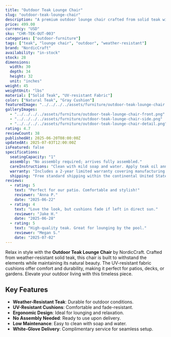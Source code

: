 ```yaml
---
title: "Outdoor Teak Lounge Chair"
slug: "outdoor-teak-lounge-chair"
description: "A premium outdoor lounge chair crafted from solid teak with UV-resistant cushions, designed for comfort, durability, and timeless style in any outdoor space."
price: 499.00
currency: "USD"
sku: "CHR-TEK-OUT-003"
categories: ["outdoor-furniture"]
tags: ["teak", "lounge chair", "outdoor", "weather-resistant"]
brand: "NordicCraft"
availability: "in-stock"
stock: 28
dimensions:
  width: 30
  depth: 34
  height: 32
  unit: "inches"
weight: 45
weightUnit: "lbs"
material: ["Solid Teak", "UV-resistant Fabric"]
color: ["Natural Teak", "Gray Cushion"]
featuredImage: "../../../../assets/furniture/outdoor-teak-lounge-chair.png"
galleryImages:
  - "../../../../assets/furniture/outdoor-teak-lounge-chair-front.png"
  - "../../../../assets/furniture/outdoor-teak-lounge-chair-side.png"
  - "../../../../assets/furniture/outdoor-teak-lounge-chair-detail.png"
rating: 4.7
reviewCount: 38
publishedAt: 2025-06-20T08:00:00Z
updatedAt: 2025-07-03T12:00:00Z
isFeatured: false
specifications:
  seatingCapacity: "1"
  assembly: "No assembly required; arrives fully assembled."
  careInstructions: "Clean with mild soap and water. Apply teak oil annually."
  warranty: "Includes a 2-year limited warranty covering manufacturing defects."
  shipping: "Free standard shipping within the continental United States."
reviews:
  - rating: 5
    text: "Perfect for our patio. Comfortable and stylish!"
    reviewer: "Anna P."
    date: "2025-06-22"
  - rating: 4
    text: "Love the look, but cushions fade if left in direct sun."
    reviewer: "Jake H."
    date: "2025-06-28"
  - rating: 5
    text: "High-quality teak. Great for lounging by the pool."
    reviewer: "Megan S."
    date: "2025-07-02"
---
```


Relax in style with the **Outdoor Teak Lounge Chair** by NordicCraft. Crafted from weather-resistant solid teak, this chair is built to withstand the elements while maintaining its natural beauty. The UV-resistant fabric cushions offer comfort and durability, making it perfect for patios, decks, or gardens. Elevate your outdoor living with this timeless piece.

## Key Features

- **Weather-Resistant Teak**: Durable for outdoor conditions.
- **UV-Resistant Cushions**: Comfortable and fade-resistant.
- **Ergonomic Design**: Ideal for lounging and relaxation.
- **No Assembly Needed**: Ready to use upon delivery.
- **Low Maintenance**: Easy to clean with soap and water.
- **White-Glove Delivery**: Complimentary service for seamless setup.
